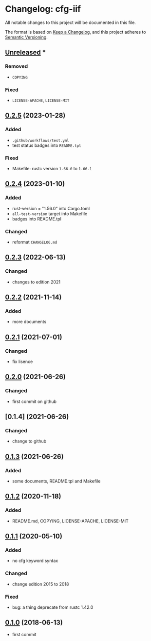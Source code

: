 # Changelog: cfg-iif

All notable changes to this project will be documented in this file.

The format is based on [Keep a Changelog](https://keepachangelog.com/en/1.0.0/),
and this project adheres to [Semantic Versioning](https://semver.org/spec/v2.0.0.html).

## [Unreleased] *
### Removed
* `COPYING`

### Fixed
* `LICENSE-APACHE`, `LICENSE-MIT`


## [0.2.5] (2023-01-28)
### Added
* `.github/workflows/test.yml`
* test status badges into `README.tpl`

### Fixed
* Makefile: rustc version `1.66.0` to `1.66.1`

## [0.2.4] (2023-01-10)
### Added
* rust-version = "1.56.0" into Cargo.toml
* `all-test-version` target into Makefile
* badges into README.tpl

### Changed
* reformat `CHANGELOG.md`

## [0.2.3] (2022-06-13)
### Changed
* changes to edition 2021

## [0.2.2] (2021-11-14)
### Added
* more documents

## [0.2.1] (2021-07-01)
### Changed
* fix lisence

## [0.2.0] (2021-06-26)
### Changed
* first commit on github

## [0.1.4] (2021-06-26)
### Changed
* change to github

## [0.1.3] (2021-06-26)
### Added
* some documents, README.tpl and Makefile

## [0.1.2] (2020-11-18)
### Added
* README.md, COPYING, LICENSE-APACHE, LICENSE-MIT

## [0.1.1] (2020-05-10)
### Added
* no cfg keyword syntax

### Changed
* change edition 2015 to 2018

### Fixed
* bug: a thing deprecate from rustc 1.42.0

## [0.1.0] (2018-06-13)
* first commit

[unreleased]: https://github.com/aki-akaguma/cfg-iif/compare/v0.2.5..HEAD
[0.2.5]: https://github.com/aki-akaguma/cfg-iif/compare/v0.2.4..v0.2.5
[0.2.4]: https://github.com/aki-akaguma/cfg-iif/compare/v0.2.3..v0.2.4
[0.2.3]: https://github.com/aki-akaguma/cfg-iif/compare/v0.2.2..v0.2.3
[0.2.2]: https://github.com/aki-akaguma/cfg-iif/compare/v0.2.1..v0.2.2
[0.2.1]: https://github.com/aki-akaguma/cfg-iif/compare/v0.2.0..v0.2.1
[0.2.0]: https://github.com/aki-akaguma/cfg-iif/compare/v0.1.3..v0.2.0
[0.1.3]: https://github.com/aki-akaguma/cfg-iif/compare/v0.1.2..v0.1.3
[0.1.2]: https://github.com/aki-akaguma/cfg-iif/compare/v0.1.1..v0.1.2
[0.1.1]: https://github.com/aki-akaguma/cfg-iif/compare/v0.1.0..v0.1.1
[0.1.0]: https://github.com/aki-akaguma/cfg-iif/releases/tag/v0.1.0
